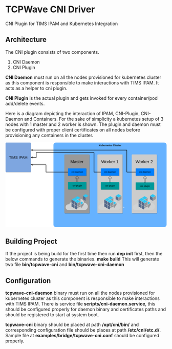 # TCPWave CNI Driver
CNI Plugin for TIMS IPAM and Kubernetes Integration

## Architecture
The CNI plugin consists of two components.
  1. CNI Daemon
  2. CNI Plugin

**CNI Daemon** must run on all the nodes provisioned for kubernetes cluster
as this component is responsible to make interactions with TIMS IPAM. It acts as
a helper to cni plugin.

**CNI Plugin** is the actual plugin and gets invoked for every container/pod
add/delete events.

Here is a diagram depicting the interaction of IPAM, CNI-Plugin, CNI-Daemon and
Containers. For the sake of simplicity a kubernetes setup of 3 nodes with 1 master
and 2 worker is shown.
The plugin and daemon must be configured with proper client certificates on all
nodes before provisioning any containers in the cluster.

![Architecture diagram of tcpwave cni plugin](kubernetes-cni-design.png)


## Building Project
If the project is being build for the first time then run **dep init** first,
then the below commands to generate the binaries.
**make build**
This will generate two file **bin/tcpwave-cni** and **bin/tcpwave-cni-daemon**


## Configuration
**tcpwave-cni-daemon** binary must run on all the nodes provisioned for kubernetes
cluster as this component is responsible to make interactions with TIMS IPAM.
There is service file **scripts/cni-daemon.service**, this should be configured
properly for daemon binary and certificates paths and should be registered to
start at system boot.

**tcpwave-cni** binary should be placed at path **/opt/cni/bin/** and corresponding
configuration file should be places at path **/etc/cni/etc.d/**.
Sample file at **examples/bridge/tcpwave-cni.conf** should be configured properly.
